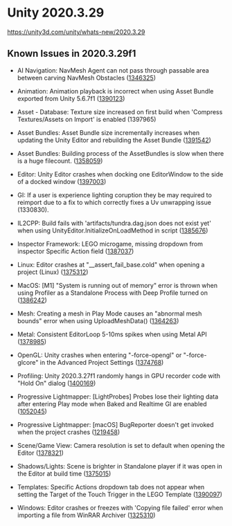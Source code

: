 # Unity 2020.3.29
https://unity3d.com/unity/whats-new/2020.3.29

## Known Issues in 2020.3.29f1

<ul>
<li><p>AI Navigation: NavMesh Agent can not pass through passable area between carving NavMesh Obstacles (<a href="https://issuetracker.unity3d.com/issues/navmesh-agent-can-not-pass-through-passable-area-between-carving-navmesh-obstacles">1346325</a>)</p></li>
<li><p>Animation: Animation playback is incorrect when using Asset Bundle exported from Unity 5.6.7f1 (<a href="https://issuetracker.unity3d.com/issues/animation-playback-is-incorrect-when-using-asset-bundle-exported-from-unity-5-dot-6-7f1">1390123</a>)</p></li>
<li><p>Asset - Database: Texture size increased on first build when 'Compress Textures/Assets on Import' is enabled (1397965)</p></li>
<li><p>Asset Bundles: Asset Bundle size incrementally increases when updating the Unity Editor and rebuilding the Asset Bundle (<a href="https://issuetracker.unity3d.com/issues/asset-bundle-size-incrementally-increases-when-updating-the-unity-editor-and-rebuilding-the-asset-bundle">1391542</a>)</p></li>
<li><p>Asset Bundles: Building process of the AssetBundles is slow when there is a huge filecount. (<a href="https://issuetracker.unity3d.com/issues/building-process-of-the-assetbundles-is-slow-when-the-file-count-is-huge">1358059</a>)</p></li>
<li><p>Editor: Unity Editor crashes when docking one EditorWindow to the side of a docked window (<a href="https://issuetracker.unity3d.com/issues/unity-editor-crashes-when-docking-one-editorwindow-to-the-side-of-a-docked-window">1397003</a>)</p></li>
<li><p>GI: If a user is experience lighting coruption they be may required to reimport due to a fix to which correctly fixes a Uv unwrapping issue (1330830).</p></li>
<li><p>IL2CPP:  Build fails with 'artifacts/tundra.dag.json does not exist yet' when using UnityEditor.InitializeOnLoadMethod in script (<a href="https://issuetracker.unity3d.com/issues/il2cpp-build-fails-with-artifacts-slash-tundra-dot-dag-dot-json-does-not-exist-yet-when-using-unityeditor-dot-initializeonloadmethod-in-script">1385676</a>)</p></li>
<li><p>Inspector Framework: LEGO microgame, missing dropdown from inspector Specific Action field (<a href="https://issuetracker.unity3d.com/issues/lego-microgame-missing-dropdown-from-inspector-specific-action-field">1387037</a>)</p></li>
<li><p>Linux: Editor crashes at "__assert_fail_base.cold" when opening a project (Linux) (<a href="https://issuetracker.unity3d.com/issues/linux-editor-crashes-at-assert-fail-base-dot-cold-when-opening-a-project">1375312</a>)</p></li>
<li><p>MacOS: [M1] "System is running out of memory"  error is thrown when using Profiler as a Standalone Process with Deep Profile turned on (<a href="https://issuetracker.unity3d.com/issues/system-is-running-out-of-memory-is-being-thrown-when-using-profiler-as-a-standalone-process-with-deep-profile-turned-on">1386242</a>)</p></li>
<li><p>Mesh: Creating a mesh in Play Mode causes an "abnormal mesh bounds" error when using UploadMeshData() (<a href="https://issuetracker.unity3d.com/issues/error-to-create-a-new-mesh-in-real-time-with-the-advanced-method-on-webgl">1364263</a>)</p></li>
<li><p>Metal: Consistent EditorLoop 5-10ms spikes when using Metal API (<a href="https://issuetracker.unity3d.com/issues/consistent-gfx-dot-waitforpresentongfxthread-5-10ms-spikes-when-using-metal-api">1378985</a>)</p></li>
<li><p>OpenGL: Unity crashes when entering "-force-opengl" or "-force-glcore" in the Advanced Project Settings (<a href="https://issuetracker.unity3d.com/issues/unity-crashes-when-entering-force-opengl-or-force-glcore-in-the-advanced-project-settings">1374768</a>)</p></li>
<li><p>Profiling: Unity 2020.3.27f1 randomly hangs in GPU recorder code with "Hold On" dialog (<a href="https://issuetracker.unity3d.com/issues/unity-2020-dot-3-27f1-randomly-hangs-in-gpu-recorder-code-with-hold-on-dialog">1400169</a>)</p></li>
<li><p>Progressive Lightmapper: [LightProbes] Probes lose their lighting data after entering Play mode when Baked and Realtime GI are enabled (<a href="https://issuetracker.unity3d.com/issues/light-probes-lose-their-lighting-data-after-entering-play-mode-when-baked-and-realtime-gi-are-enabled">1052045</a>)</p></li>
<li><p>Progressive Lightmapper: [macOS] BugReporter doesn't get invoked when the project crashes (<a href="https://issuetracker.unity3d.com/issues/macos-bugreporter-doesnt-get-invoked-when-the-project-crashes">1219458</a>)</p></li>
<li><p>Scene/Game View: Camera resolution is set to default when opening the Editor (<a href="https://issuetracker.unity3d.com/issues/camera-resolution-is-set-to-default-when-opening-the-editor">1378321</a>)</p></li>
<li><p>Shadows/Lights: Scene is brighter in Standalone player if it was open in the Editor at build time (<a href="https://issuetracker.unity3d.com/issues/scene-is-brighter-in-standalone-player-if-it-was-open-in-the-editor-at-build-time">1375015</a>)</p></li>
<li><p>Templates: Specific Actions dropdown tab does not appear when setting the Target of the Touch Trigger in the LEGO Template (<a href="https://issuetracker.unity3d.com/issues/specific-actions-dropdown-tab-does-not-appear-when-setting-the-target-of-the-touch-trigger-in-the-lego-template">1390097</a>)</p></li>
<li><p>Windows: Editor crashes or freezes with 'Copying file failed' error when importing a file from WinRAR Archiver (<a href="https://issuetracker.unity3d.com/issues/editor-crashes-or-freezes-with-copying-file-failed-error-when-importing-a-file-from-winrar-archiver">1325310</a>)</p></li>
</ul>
